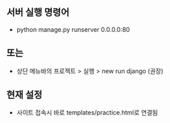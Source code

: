 ## 서버 실행 명령어
 - python manage.py runserver 0.0.0.0:80

## 또는
 - 상단 메뉴바의 프로젝트 > 실행 > new run django (권장)

## 현재 설정
 - 사이트 접속시 바로 templates/practice.html로 연결됨
